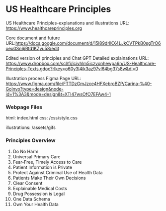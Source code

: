 # US Healthcare Principles

US Healthcare Principles-explanations and illustrations URL: https://www.healthcareprinciples.org

Core document and future URL:https://docs.google.com/document/d/15I89d4KX4LJkCVTPkB0sgTrO6oeu0Sn6jRtd1KZyu58/edit

Edited version of principles and Chat GPT Detailed explainations URL: https://www.dropbox.com/scl/fi/icivhlm5iczvonhewpa6n/US-Healthcare-Principles-Texts.gdoc?rlkey=o60y3l4ik3az97vl64bg37s8w&dl=0

Illustration process Figma Page URL: https://www.figma.com/file/FTTDzGmJzce4HFXebroBZP/Carina-%40-GoInvo?type=design&node-id=1%3A3&mode=design&t=XTl47wsOfO7EFAw4-1

### Webpage Files
html: index.html
css: /css/style.css

illustrations: /assets/gifs

### Principles Overview

1. Do No Harm
2. Universal Primary Care
3. Fear-Free, Timely Access to Care
4. Patient Information is Private
5. Protect Against Criminal Use of Health Data
6. Patients Make Their Own Decisions
7. Clear Consent
8. Explainable Medical Costs
9. Drug Possession is Legal
10. One Data Schema
11. Own Your Health Data


